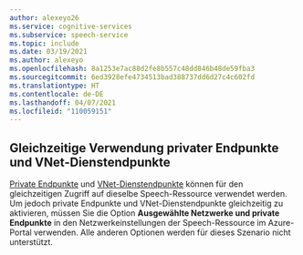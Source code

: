 ```yaml
---
author: alexeyo26
ms.service: cognitive-services
ms.subservice: speech-service
ms.topic: include
ms.date: 03/19/2021
ms.author: alexeyo
ms.openlocfilehash: 8a1253e7ac88d2fe8b557c48dd846b48de59fba3
ms.sourcegitcommit: 6ed3928efe4734513bad388737dd6d27c4c602fd
ms.translationtype: HT
ms.contentlocale: de-DE
ms.lasthandoff: 04/07/2021
ms.locfileid: "110059151"
---
```

## <a name="simultaneous-use-of-private-endpoints-and-vnet-service-endpoints"></a>Gleichzeitige Verwendung privater Endpunkte und VNet-Dienstendpunkte

[Private Endpunkte](../speech-services-private-link.md) und [VNet-Dienstendpunkte](../speech-service-vnet-service-endpoint.md) können für den gleichzeitigen Zugriff auf dieselbe Speech-Ressource verwendet werden. Um jedoch private Endpunkte und VNet-Dienstendpunkte gleichzeitig zu aktivieren, müssen Sie die Option **Ausgewählte Netzwerke und private Endpunkte** in den Netzwerkeinstellungen der Speech-Ressource im Azure-Portal verwenden. Alle anderen Optionen werden für dieses Szenario nicht unterstützt.
